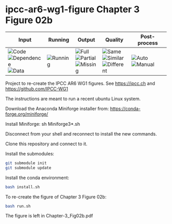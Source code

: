# ipcc-ar6-wg1-figure Chapter 3 Figure 02b


| Input | Running | Output | Quality | Post-process |
|-------|---------|--------|---------|--------------|
| ![Code](https://img.shields.io/badge/Code-Complete-green) <br> ![Dependence](https://img.shields.io/badge/Dependence-Complete-green) <br> ![Data](https://img.shields.io/badge/Data-Complete-green) | ![Running](https://img.shields.io/badge/Running-green) | ![Full](https://img.shields.io/badge/1/3-Full-green) <br> ![Partial](https://img.shields.io/badge/0/3-Partial-orange) <br> ![Missing](https://img.shields.io/badge/2/3-Missing-red) | ![Same](https://img.shields.io/badge/0/1-Same-green) <br> ![Similar](https://img.shields.io/badge/1/1-Similar-orange) <br> ![Different](https://img.shields.io/badge/0/1-Different-red) |![Auto](https://img.shields.io/badge/Auto-orange) ![Manual](https://img.shields.io/badge/Manual-orange) |



Project to re-create the IPCC AR6 WG1 figures. See https://ipcc.ch and https://github.com/IPCC-WG1

The instructions are meant to run a recent ubuntu Linux system.

Download the Anaconda Miniforge installer from:
https://conda-forge.org/miniforge/

Install Miniforge:
sh Miniforge3*.sh

Disconnect from your shell and reconnect to install the new commands.

Clone this repository and connect to it.

Install the submodules:
```sh
git submodule init
git submodule update
```

Install the conda environment:

```sh
bash install.sh
```

To re-create the figure of Chapter 3 Figure 02b:

```sh
bash run.sh
```

The figure is left in Chapter-3_Fig02b.pdf


